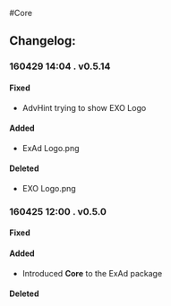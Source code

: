 #Core  
## Changelog:   

### 160429 14:04 . v0.5.14  

#### Fixed  
* AdvHint trying to show EXO Logo  

#### Added
* ExAd Logo.png  

#### Deleted
* EXO Logo.png
 
### 160425 12:00 . v0.5.0  

#### Fixed  

#### Added  
* Introduced **Core** to the ExAd package

#### Deleted  
